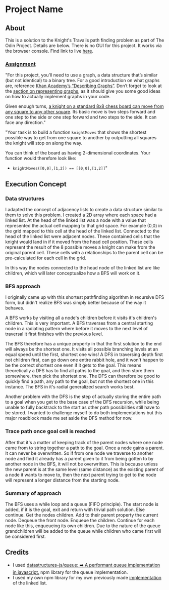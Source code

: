 # Project Name

## About

This is a solution to the Knight's Travails path finding problem as part of The Odin Project. Details are below. There is no GUI for this project. It works via the browser console.
Find link to live [here](https://kaglet.github.io/knights_travails/).

### [Assignment](https://www.theodinproject.com/lessons/javascript-knights-travails#assignment)

"For this project, you’ll need to use a graph, a data structure that’s similar (but not identical) to a binary tree. For a good introduction on what graphs are, reference [Khan Academy’s “Describing Graphs”](https://www.khanacademy.org/computing/computer-science/algorithms/graph-representation/a/describing-graphs). Don’t forget to look at the [section on representing graphs](https://www.khanacademy.org/computing/computer-science/algorithms/graph-representation/a/representing-graphs), as it should give you some good ideas on how to actually implement graphs in your code.

Given enough turns, [a knight on a standard 8x8 chess board can move from any square to any other square](https://cdn.statically.io/gh/TheOdinProject/curriculum/284f0cdc998be7e4751e29e8458323ad5d320303/ruby_programming/computer_science/project_knights_travails/imgs/00.png). Its basic move is two steps forward and one step to the side or one step forward and two steps to the side. It can face any direction."

"Your task is to build a function `knightMoves` that shows the shortest possible way to get from one square to another by outputting all squares the knight will stop on along the way.

You can think of the board as having 2-dimensional coordinates. Your function would therefore look like:
- `knightMoves([0,0],[1,2]) == [[0,0],[1,2]]`"

## Execution Concept

### Data structures
I adapted the concept of adjacency lists to create a data structure similar to them to solve this problem. I created a 2D array where each space had a linked list. At the head of the linked list was a node with a value that represented the actual cell mapping to that grid space. For example (0,0) in the grid mapped to this cell at the head of the linked list. Connected to the head of the linked list were adjacent nodes. These contained cells that the knight would land in if it moved from the head cell position. These cells represent the result of the 8 possible moves a knight can make from the original parent cell. These cells with a relationships to the parent cell can be pre-calculated for each cell in the grid. 

In this way the nodes connected to the head node of the linked list are like children, which will later conceptualize how a BFS will work on it. 

### BFS approach
I originally came up with this shortest pathfinding algorithm in recursive DFS form, but didn't realize BFS was simply better because of the way it behaves. 

A BFS works by visiting all a node's children before it visits it's children's children. This is very important. A BFS traverses from a central starting node in a radiating pattern where before it moves to the next level of traversal it first finishes with the previous level. 

The BFS therefore has a unique property in that the first solution to the end will always be the shortest one. It visits all possible branching levels at an equal speed until the first, shortest one wins! A DFS in traversing depth first not children first, can go down one entire rabbit hole, and it won't happen to be the correct shortest one even if it gets to the goal. This means theoretically a DFS has to find all paths to the goal, and then store them somewhere, then pick the shortest one. The DFS can therefore be good to quickly find a path, any path to the goal, but not the shortest one in this instance. The BFS in it's radial generalized search works best. 

Another problem with the DFS is the step of actually storing the entire path to a goal when you get to the base case of the DFS recursion, while being unable to fully backtrack to the start as other path possibilities still have to be stored. I wanted to challenge myself to do both implementations but this major roadblock made me set aside the DFS method for now. 

### Trace path once goal cell is reached
After that it's a matter of keeping track of the parent nodes where one node came from to string together a path to the goal. Once a node gains a parent. It can never be overwritten. So if from one node we traverse to another node and find it already has a parent given to it from being gotten to by another node in the BFS, it will not be overwritten. This is because unless the new parent is at the same level (same distance) as the existing parent of a node it wants to move to, then the next parent trying to get to the node will represent a longer distance from the starting node.

### Summary of approach

The BFS uses a while loop and a queue (FIFO principle). The start node is added, if it is the goal, exit and return with trivial path solution. Else continue. Get the nodes children. Add to their parent property the current node. Dequeue the front node. Enqueue the children. Continue for each node like this, enqueueing its own children. Due to the nature of the queue grandchildren will be added to the queue while children who came first will be considered first.

## Credits

- I used [datastructures-js/queue: ➡️ A performant queue implementation in javascript.](https://github.com/datastructures-js/queue) npm library for the queue implementation.
- I used my own npm library for my own previously made [implementation](https://github.com/kaglet/linked_list) of the linked list. 
